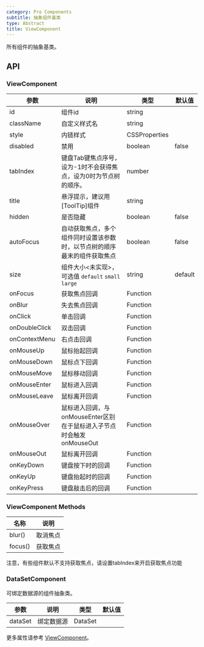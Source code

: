 ```yaml
---
category: Pro Components
subtitle: 抽象组件基类
type: Abstract
title: ViewComponent
---
```


所有组件的抽象基类。

## API

### ViewComponent

| 参数      | 说明                                     | 类型        |默认值 |
|-----------|------------------------------------------|------------|--------|
| id | 组件id | string  |  |
| className | 自定义样式名 | string  |  |
| style | 内链样式 | CSSProperties  |  |
| disabled | 禁用 | boolean  | false |
| tabIndex | 键盘Tab键焦点序号，设为-1时不会获得焦点，设为0时为节点树的顺序。 | number  |  |
| title | 悬浮提示，建议用[ToolTip]组件 | string  |  |
| hidden | 是否隐藏 | boolean  | false |
| autoFocus | 自动获取焦点，多个组件同时设置该参数时，以节点树的顺序最末的组件获取焦点 | boolean  | false |
| size | 组件大小<未实现>，可选值 `default` `small` `large` | string  | default |
| onFocus | 获取焦点回调 | Function |  |
| onBlur | 失去焦点回调 | Function |  |
| onClick | 单击回调 | Function |  |
| onDoubleClick | 双击回调 | Function |  |
| onContextMenu | 右点击回调 | Function |  |
| onMouseUp | 鼠标抬起回调 | Function |  |
| onMouseDown | 鼠标点下回调 | Function |  |
| onMouseMove | 鼠标移动回调 | Function |  |
| onMouseEnter | 鼠标进入回调 | Function |  |
| onMouseLeave | 鼠标离开回调 | Function |  |
| onMouseOver | 鼠标进入回调，与onMouseEnter区别在于鼠标进入子节点时会触发onMouseOut | Function |  |
| onMouseOut | 鼠标离开回调 | Function |  |
| onKeyDown | 键盘按下时的回调 | Function |  |
| onKeyUp | 键盘抬起时的回调 | Function |  |
| onKeyPress | 键盘敲击后的回调 | Function |  |

### ViewComponent Methods

| 名称 | 说明 |
| --- | --- |
| blur() | 取消焦点 |
| focus() | 获取焦点 |

注意，有些组件默认不支持获取焦点，请设置tabIndex来开启获取焦点功能

### DataSetComponent

可绑定数据源的组件抽象类。

| 参数      | 说明                                     | 类型        |默认值 |
|-----------|------------------------------------------|------------|--------|
| dataSet | 绑定数据源 | DataSet  |  |

更多属性请参考 [ViewComponent](#ViewComponent)。
